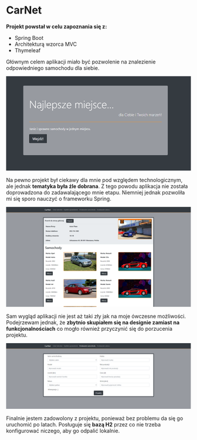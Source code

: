 CarNet
======

**Projekt powstał w celu zapoznania się z:**
- Spring Boot
- Architekturą wzorca MVC
- Thymeleaf

Głównym celem aplikacji miało być pozwolenie na znalezienie odpowiedniego samochodu dla siebie.

![Ekran główny aplikacji](/assets/images/heading.png)
 
Na pewno projekt był ciekawy dla mnie pod względem technologicznym, ale jednak **tematyka była źle dobrana**.
Z tego powodu aplikacja nie została doprowadzona do zadawalającego mnie etapu.
Niemniej jednak pozwoliła mi się sporo nauczyć o frameworku Spring.

![Podgląd na samochody wybranego dealera](/assets/images/car_dealer.png)

Sam wygląd aplikacji nie jest aż taki zły jak na moje ówczesne możliwości.
Podejrzewam jednak, że **zbytnio skupiałem się na designie zamiast na funkcjonalnościach** co mogło również 
przyczynić się do porzucenia projektu. 

![Podgląd na formularz dodawania samochodu](/assets/images/car_form.png)

Finalnie jestem zadowolony z projektu, ponieważ bez problemu da się go uruchomić po latach. Posługuje się **bazą
H2** przez co nie trzeba konfigurować niczego, aby go odpalić lokalnie.